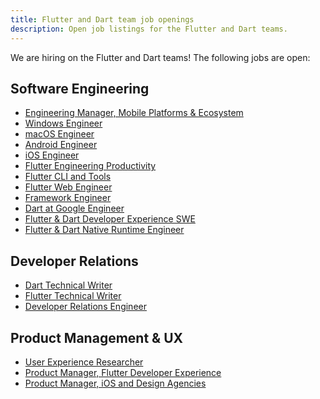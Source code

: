 ```yaml
---
title: Flutter and Dart team job openings
description: Open job listings for the Flutter and Dart teams.
---
```


We are hiring on the Flutter and Dart teams!
The following jobs are open:

## Software Engineering

* [Engineering Manager, Mobile Platforms & Ecosystem]({{site.url}}/jobs/eng_mgr)
* [Windows Engineer]({{site.url}}/jobs/windows)
* [macOS Engineer]({{site.url}}/jobs/macos)
* [Android Engineer]({{site.url}}/jobs/android)
* [iOS Engineer]({{site.url}}/jobs/ios)
* [Flutter Engineering Productivity]({{site.url}}/jobs/infrastructure)
* [Flutter CLI and Tools]({{site.url}}/jobs/tools)
* [Flutter Web Engineer]({{site.url}}/jobs/engine_web)
* [Framework Engineer]({{site.url}}/jobs/framework)
* [Dart at Google Engineer]({{site.url}}/jobs/dart_google)
* [Flutter & Dart Developer Experience SWE]({{site.url}}/jobs/devexp)
* [Flutter & Dart Native Runtime Engineer]({{site.url}}/jobs/native_runtime)

## Developer Relations

* [Dart Technical Writer]({{site.url}}/jobs/writer)
* [Flutter Technical Writer]({{site.url}}/jobs/flutter_writer)
* [Developer Relations Engineer]({{site.url}}/jobs/dre)

## Product Management & UX

* [User Experience Researcher]({{site.url}}/jobs/uxr)
* [Product Manager, Flutter Developer Experience]({{site.url}}/jobs/pm_devexp)
* [Product Manager, iOS and Design Agencies]({{site.url}}/jobs/pm_ios)
